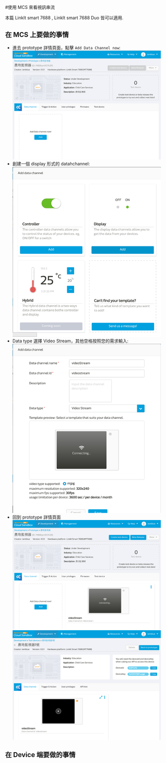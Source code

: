 #使用 MCS 來看視訊串流

本篇 LinkIt smart 7688 , LinkIt smart 7688 Duo 皆可以適用.
## 在 MCS 上要做的事情

* 進去 prototype 詳情頁面，點擊 `Add Data Channel now`:
![](videostream_prototype01.png)
* 創建一個 display 形式的 datahchannel:
![](videostream_prototype02.png)
* Data type 選擇 Video Stream，其他空格按照您的需求輸入:
![](videostream_prototype03.png)
* 回到 prototype 詳情頁面
![](videostream_prototype04.png)
![](videostream_prototype05.png)


## 在 Device 端要做的事情

